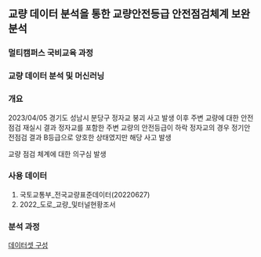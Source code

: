 ## 교량 데이터 분석을 통한 교량안전등급 안전점검체계 보완 분석
### 멀티캠퍼스 국비교육 과정

### 교량 데이터 분석 및 머신러닝

### 개요
2023/04/05 경기도 성남시 분당구 정자교 붕괴 사고 발생
이후 주변 교량에 대한 안전점검 재실시 결과 정자교를 포함한 주변 교량의 안전등급이 하락
정자교의 경우 정기안전점검 결과 B등급으로 양호한 상태였지만 해당 사고 발생

교량 점검 체계에 대한 의구심 발생

### 사용 데이터
1. 국토교통부_전국교량표준데이터(20220627)
2. 2022_도로_교량_및터널현황조서

### 분석 과정
[데이터셋 구성](https://github.com/2Kyoungh/Bridge-Analysis/blob/main/%EA%B5%90%EB%9F%89%EB%8D%B0%EC%9D%B4%ED%84%B0(%EA%B5%90%ED%86%B5%EB%9F%89%EC%B2%98%EB%A6%AC).ipynb)<br><br>
